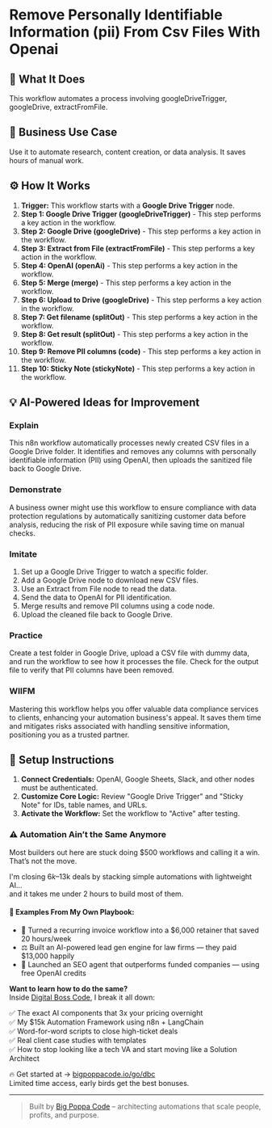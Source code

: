 # Remove Personally Identifiable Information (pii) From Csv Files With Openai

## 🚀 What It Does
This workflow automates a process involving googleDriveTrigger, googleDrive, extractFromFile.

## 💼 Business Use Case
Use it to automate research, content creation, or data analysis. It saves hours of manual work.

## ⚙️ How It Works
1.  **Trigger:** This workflow starts with a **Google Drive Trigger** node.
2. **Step 1: Google Drive Trigger (googleDriveTrigger)** - This step performs a key action in the workflow.
3. **Step 2: Google Drive (googleDrive)** - This step performs a key action in the workflow.
4. **Step 3: Extract from File (extractFromFile)** - This step performs a key action in the workflow.
5. **Step 4: OpenAI (openAi)** - This step performs a key action in the workflow.
6. **Step 5: Merge (merge)** - This step performs a key action in the workflow.
7. **Step 6: Upload to Drive (googleDrive)** - This step performs a key action in the workflow.
8. **Step 7: Get filename (splitOut)** - This step performs a key action in the workflow.
9. **Step 8: Get result (splitOut)** - This step performs a key action in the workflow.
10. **Step 9: Remove PII columns (code)** - This step performs a key action in the workflow.
11. **Step 10: Sticky Note (stickyNote)** - This step performs a key action in the workflow.

## 💡 AI-Powered Ideas for Improvement
### Explain
This n8n workflow automatically processes newly created CSV files in a Google Drive folder. It identifies and removes any columns with personally identifiable information (PII) using OpenAI, then uploads the sanitized file back to Google Drive.

### Demonstrate
A business owner might use this workflow to ensure compliance with data protection regulations by automatically sanitizing customer data before analysis, reducing the risk of PII exposure while saving time on manual checks.

### Imitate
1. Set up a Google Drive Trigger to watch a specific folder.
2. Add a Google Drive node to download new CSV files.
3. Use an Extract from File node to read the data.
4. Send the data to OpenAI for PII identification.
5. Merge results and remove PII columns using a code node.
6. Upload the cleaned file back to Google Drive.

### Practice
Create a test folder in Google Drive, upload a CSV file with dummy data, and run the workflow to see how it processes the file. Check for the output file to verify that PII columns have been removed.

### WIIFM
Mastering this workflow helps you offer valuable data compliance services to clients, enhancing your automation business's appeal. It saves them time and mitigates risks associated with handling sensitive information, positioning you as a trusted partner.

## 🔧 Setup Instructions
1. **Connect Credentials:** OpenAI, Google Sheets, Slack, and other nodes must be authenticated.
2. **Customize Core Logic:** Review "Google Drive Trigger" and "Sticky Note" for IDs, table names, and URLs.
3. **Activate the Workflow:** Set the workflow to "Active" after testing.

### ⚠️ Automation Ain’t the Same Anymore

Most builders out here are stuck doing $500 workflows and calling it a win.  
That’s not the move.  

I'm closing $6k–$13k deals by stacking simple automations with lightweight AI...  
and it takes me under 2 hours to build most of them.

#### 🧠 Examples From My Own Playbook:
- 🔁 Turned a recurring invoice workflow into a $6,000 retainer that saved 20 hours/week  
- ⚖️ Built an AI-powered lead gen engine for law firms — they paid $13,000 happily  
- 🚀 Launched an SEO agent that outperforms funded companies — using free OpenAI credits  

**Want to learn how to do the same?**  
Inside [Digital Boss Code](https://bigpoppacode.io/go/dbc), I break it all down:

✅ The exact AI components that 3x your pricing overnight  
✅ My $15k Automation Framework using n8n + LangChain  
✅ Word-for-word scripts to close high-ticket deals  
✅ Real client case studies with templates  
✅ How to stop looking like a tech VA and start moving like a Solution Architect  

🔥 Get started at → [bigpoppacode.io/go/dbc](https://bigpoppacode.io/go/dbc)  
Limited time access, early birds get the best bonuses.

---
> Built by [Big Poppa Code](https://bigpoppacode.io) – architecting automations that scale people, profits, and purpose.
